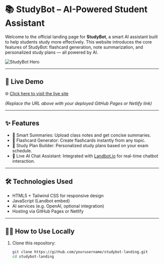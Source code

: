 # 📚 StudyBot – AI-Powered Student Assistant

Welcome to the official landing page for **StudyBot**, a smart AI assistant built to help students study more effectively. This website introduces the core features of StudyBot: flashcard generation, note summarization, and personalized study plans — all powered by AI.

![StudyBot Hero](https://your-screenshot-url-if-available.com)

---

## 🚀 Live Demo

🌐 [Click here to visit the live site](https://yourusername.github.io/studybot-landing/)

*(Replace the URL above with your deployed GitHub Pages or Netlify link)*

---

## ✨ Features

- 📄 Smart Summaries: Upload class notes and get concise summaries.
- 🧠 Flashcard Generator: Create flashcards instantly from any topic.
- 📅 Study Plan Builder: Personalized study plans based on your exam schedule.
- 💬 Live AI Chat Assistant: Integrated with [Landbot.io](https://landbot.io) for real-time chatbot interaction.

---

## 🛠️ Technologies Used

- HTML5 + Tailwind CSS for responsive design
- JavaScript (Landbot embed)
- AI services (e.g. OpenAI, optional integration)
- Hosting via GitHub Pages or Netlify

---

## 🧑‍💻 How to Use Locally

1. Clone this repository:
   ```bash
   git clone https://github.com/yourusername/studybot-landing.git
   cd studybot-landing
